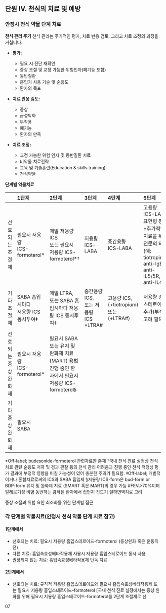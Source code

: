 ## 단원 IV. 천식의 치료 및 예방

### 안정시 천식 약물 단계 치료

**천식 관리 주기**
천식 관리는 주기적인 평가, 치료 반응 검토, 그리고 치료 조정의 과정을 거칩니다.

*   **평가:**
    *   필요 시 진단 재확인
    *   증상 조절 및 교정 가능한 위험인자(폐기능 포함)
    *   동반질환
    *   흡입기 사용 기술 및 순응도
    *   환자의 목표

*   **치료 반응 검토:**
    *   증상
    *   급성악화
    *   부작용
    *   폐기능
    *   환자의 만족

*   **치료 조정:**
    *   교정 가능한 위험 인자 및 동반질환 치료
    *   비약물 치료전략
    *   교육 및 기술훈련(Education & skills training)
    *   천식약물

**단계별 약물치료**

|                 | 1단계                               | 2단계                                                                           | 3단계                               | 4단계                                                                             | 5단계                                                                                                                                              |
| :-------------- | :---------------------------------- | :------------------------------------------------------------------------------ | :---------------------------------- | :-------------------------------------------------------------------------------- | :------------------------------------------------------------------------------------------------------------------------------------------------- |
| 선호되는 조절제 | 필요시 저용량<br>ICS-formoterol\*    | 매일 저용량 ICS<br>또는 필요시 저용량 ICS-formoterol\*†                       | 저용량<br>ICS-LABA                  | 중간용량<br>ICS-LABA                                                              | 고용량<br>ICS-LABA<br>표현형 평가<br>±추가적인<br>치료를 위한<br>전문의 의뢰<br>(예: tiotropium,<br>anti-IgE,<br>anti-IL5/5R,<br>anti-IL4R) |
| 기타 조절제     | SABA 흡입시마다<br>저용량 ICS<br>동시투여‡ | 매일 LTRA,<br>또는 SABA 흡입시마다 저용량 ICS 동시투여‡                   | 중간용량 ICS,<br>또는 저용량 ICS<br>+LTRA# | 고용량 ICS,<br>(+tiotropium)<br>또는 (+LTRA#)                                   | 저용량 경구<br>스테로이드<br>추가(부작용<br>고려 필요)                                                                                              |
| 선호되는 증상 완화제 | 필요시 저용량<br>ICS-formoterol\* | 필요시 SABA<br>또는 유지 및 완화제 치료(MART) 용법 진행 중인 환자에서 필요시 저용량 ICS-formoterol§ |                                     |                                                                                   |                                                                                                                                                    |
| 기타 증상 완화제 | 필요시 SABA                         |                                                                                 |                                     |                                                                                   |                                                                                                                                                    |

\*Off-label; budesonide-formoterol 관련자료만 존재
†국내 천식 진료 실정상 천식 치료 관련 순응도 저하 및 경과 관찰 등의 천식 관리 어려움과 진행 중인 천식 적정성 평가 결과에 부정적 영향을 미칠 가능성이 있어 충분한 주의가 필요함.
‡Off-label; 개별적이거나 혼합치료로써의 ICS와 SABA 흡입제
§저용량 ICS-form은 bud-form or BDP-form 유지 및 완화제 치료 (SMART 혹은 MART)의 경우 가능
#FEV₁>70%이며 알레르기성 비염 동반하는 감작된 환자에서 집먼지 진드기 설하면역치료 고려

증상 조절과 위험 요인 최소화를 위한 단계별 접근

### 각 단계별 약물치료(안정시 천식 약물 단계 치료 참고)

#### 1단계에서

-   선호되는 치료: 필요시 저용량 흡입스테로이드-formoterol (증상완화 혹은 운동직전)
-   다른 치료: 흡입속효성베타작용제 사용시 저용량 흡입스테로이드 동시 사용
-   권장되지 않는 치료: 흡입속효성베타작용제 단독 치료

#### 2단계에서

-   선호되는 치료: 규칙적 저용량 흡입스테로이드와 필요시 흡입속효성베타작용제 또는 필요시 저용량 흡입스테로이드-formoterol
    [국내 천식 진료 실정에서는 증상 완화를 위해 필요시 저용량 흡입스테로이드-formoterol를 2단계 조절제로 선

<PAGE>07